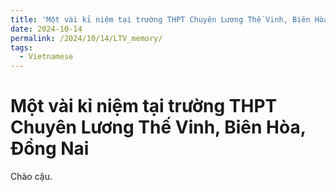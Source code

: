 ```yaml
---
title: 'Một vài kỉ niệm tại trường THPT Chuyên Lương Thế Vinh, Biên Hòa, Đồng Nai'
date: 2024-10-14
permalink: /2024/10/14/LTV_memory/
tags:
  - Vietnamese
---
```


# Một vài kỉ niệm tại trường THPT Chuyên Lương Thế Vinh, Biên Hòa, Đồng Nai

Chào cậu.
